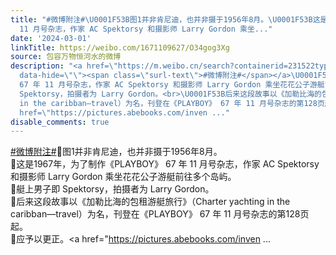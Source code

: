 ```yaml
---
title: "#微博附注#\U0001F53B图1并非肯尼迪，也并非摄于1956年8月。\U0001F53B这是1967年，为了制作《PLAYBOY》 67 年
  11 月号杂志，作家 AC Spektorsy 和摄影师 Larry Gordon 乘坐..."
date: '2024-03-01'
linkTitle: https://weibo.com/1671109627/O34gog3Xg
source: 包容万物恒河水的微博
description: "<a href=\"https://m.weibo.cn/search?containerid=231522type%3D1%26t%3D10%26q%3D%23%E5%BE%AE%E5%8D%9A%E9%99%84%E6%B3%A8%23&amp;extparam=%23%E5%BE%AE%E5%8D%9A%E9%99%84%E6%B3%A8%23\"
  data-hide=\"\"><span class=\"surl-text\">#微博附注#</span></a>\U0001F53B图1并非肯尼迪，也并非摄于1956年8月。<br>\U0001F53B这是1967年，为了制作《PLAYBOY》
  67 年 11 月号杂志，作家 AC Spektorsy 和摄影师 Larry Gordon 乘坐花花公子游艇前往多个岛屿。<br>\U0001F53B艇上男子即
  Spektorsy，拍摄者为 Larry Gordon。<br>\U0001F53B后来这段故事以《加勒比海的包租游艇旅行》（Charter yachting
  in the caribban—travel）为名，刊登在《PLAYBOY》 67 年 11 月号杂志的第128页起。<br>\U0001F53B应予以更正。<a
  href=\"https://pictures.abebooks.com/inven ..."
disable_comments: true
---
```

<a href="https://m.weibo.cn/search?containerid=231522type%3D1%26t%3D10%26q%3D%23%E5%BE%AE%E5%8D%9A%E9%99%84%E6%B3%A8%23&amp;extparam=%23%E5%BE%AE%E5%8D%9A%E9%99%84%E6%B3%A8%23" data-hide=""><span class="surl-text">#微博附注#</span></a>🔻图1并非肯尼迪，也并非摄于1956年8月。<br>🔻这是1967年，为了制作《PLAYBOY》 67 年 11 月号杂志，作家 AC Spektorsy 和摄影师 Larry Gordon 乘坐花花公子游艇前往多个岛屿。<br>🔻艇上男子即 Spektorsy，拍摄者为 Larry Gordon。<br>🔻后来这段故事以《加勒比海的包租游艇旅行》（Charter yachting in the caribban—travel）为名，刊登在《PLAYBOY》 67 年 11 月号杂志的第128页起。<br>🔻应予以更正。<a href="https://pictures.abebooks.com/inven ...